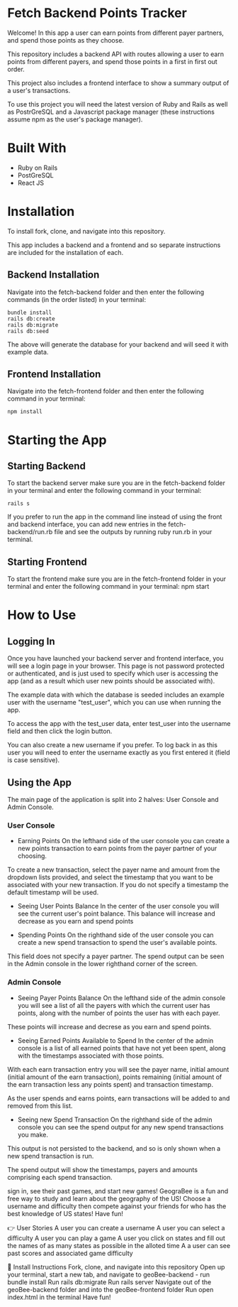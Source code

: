 # Fetch Backend Points Tracker

Welcome! In this app a user can earn points from different payer partners, and spend those points as they choose.

This repository includes a backend API with routes allowing a user to earn points from different payers, and spend those points in a first in first out order. 

This project also includes a frontend interface to show a summary output of a user's transactions. 

To use this project you will need the latest version of Ruby and Rails as well as PostrGreSQL and a Javascript package manager (these instructions assume npm as the user's package manager).

# Built With
- Ruby on Rails
- PostGreSQL
- React JS

# Installation
To install fork, clone, and navigate into this repository. 

This app includes a backend and a frontend and so separate instructions are included for the installation of each.

## Backend Installation
Navigate into the fetch-backend folder and then enter the following commands (in the order listed) in your terminal:

    bundle install
    rails db:create
    rails db:migrate
    rails db:seed

The above will generate the database for your backend and will seed it with example data. 

## Frontend Installation
Navigate into the fetch-frontend folder and then enter the following command in your terminal:

    npm install

# Starting the App

## Starting Backend
To start the backend server make sure you are in the fetch-backend folder in your terminal and enter the following command in your terminal: 

    rails s

If you prefer to run the app in the command line instead of using the front and backend interface, you can add new entries in the fetch-backend/run.rb file and see the outputs by running ruby run.rb in your terminal.

## Starting Frontend
To start the frontend make sure you are in the fetch-frontend folder in your terminal and enter the following command in your terminal: 
    npm start

# How to Use

## Logging In
Once you have launched your backend server and frontend interface, you will see a login page in your browser. This page is not password protected or authenticated, and is just used to specify which user is accessing the app (and as a result which user new points should be associated with).

The example data with which the database is seeded includes an example user with the username "test_user", which you can use when running the app. 

To access the app with the test_user data, enter test_user into the username field and then click the login button. 

You can also create a new username if you prefer. To log back in as this user you will need to enter the username exactly as you first entered it (field is case sensitive).

## Using the App

The main page of the application is split into 2 halves: User Console and Admin Console. 

### User Console
* Earning Points
On the lefthand side of the user console you can create a new points transaction to earn points from the payer partner of your choosing. 

To create a new transaction, select the payer name and amount from the dropdown lists provided, and select the timestamp that you want to be associated with your new transaction. If you do not specify a timestamp the default timestamp will be used.

* Seeing User Points Balance
In the center of the user console you will see the current user's point balance. This balance will increase and decrease as you earn and spend points

* Spending Points
On the righthand side of the user console you can create a new spend transaction to spend the user's available points. 

This field does not specify a payer partner. The spend output can be seen in the Admin console in the lower righthand corner of the screen.

### Admin Console
* Seeing Payer Points Balance
On the lefthand side of the admin console you will see a list of all the payers with which the current user has points, along with the number of points the user has with each payer.

These points will increase and decrese as you earn and spend points.

* Seeing Earned Points Available to Spend
In the center of the admin console is a list of all earned points that have not yet been spent, along with the timestamps associated with those points. 

With each earn transaction entry you will see the payer name, initial amount (initial amount of the earn transaction), points remaining (initial amount of the earn transaction less any points spent) and transaction timestamp. 

As the user spends and earns points, earn transactions will be added to and removed from this list.

* Seeing new Spend Transaction
On the righthand side of the admin console you can see the spend output for any new spend transactions you make.

This output is not persisted to the backend, and so is only shown when a new spend transaction is run. 

The spend output will show the timestamps, payers and amounts comprising each spend transaction.  





















sign in, see their past games, and start new games! GeograBee is a fun and free way to study and learn about the geography of the US! Choose a username and difficulty then compete against your friends for who has the best knowledge of US states! Have fun!

👉 User Stories A user you can create a username A user you can select a difficulty A user you can play a game A user you click on states and fill out the names of as many states as possible in the alloted time A a user can see past scores and associated game difficulty

🚀 Install Instructions Fork, clone, and navigate into this repository Open up your terminal, start a new tab, and navigate to geoBee-backend - run bundle install Run rails db:migrate Run rails server Navigate out of the geoBee-backend folder and into the geoBee-frontend folder Run open index.html in the terminal Have fun!